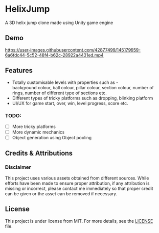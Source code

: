 # HelixJump

A 3D helix jump clone made using Unity game engine

## Demo

https://user-images.githubusercontent.com/42877499/145179959-6a6fdc44-5c52-48f4-b62c-28922a4431ed.mp4

[//]: # ([Play on itch]&#40;https://mockjoke.itch.io/pixel-adventure&#41;)

[//]: # (<p align="center">)

[//]: # (    <img src="README-Resources/Start-Screen.png" alt="Start-Screen" width="300px">)

[//]: # (    <img src="README-Resources/CharacterSelection-Menu.png" alt="CharacterSelection-Menu" width="300px">)

[//]: # (</p>)

[//]: # (<p align="center">)

[//]: # (    <img src="README-Resources/Gameplay-Level2.png" alt="Gameplay-Level2" width="300px">)

[//]: # (    <img src="README-Resources/Gameplay-Level3.png" alt="Gameplay-Level3" width="300px">)

[//]: # (</p>)

[//]: # (<p align="center">)

[//]: # (    <img src="README-Resources/Gameplay-Level4.png" alt="Gameplay-Level4" width="300px">)

[//]: # (    <img src="README-Resources/ExtraLives-Menu.png" alt="ExtraLives-Menu" width="300px">)

[//]: # (</p>)

## Features

- Totally customisable levels with properties such as - </br>
  background colour, ball colour, pillar colour, section colour, number of rings, number of different type of sections etc.
- Different types of tricky platforms such as dropping, blinking platform
- UI/UX for game start, over, win, level progress, score etc.

### TODO:

- [ ] More tricky platforms
- [ ] More dynamic mechanics
- [ ] Object generation using Object pooling

## Credits & Attributions

[//]: # (#### Graphics:)

[//]: # (- https://pixelfrog-assets.itch.io/pixel-adventure-1)

[//]: # (- https://pixelfrog-assets.itch.io/pixel-adventure-2)

[//]: # ()
[//]: # (#### Sounds:)

[//]: # (- https://freesound.org/people/RHumphries/packs/117/)

[//]: # (- https://www.freesfx.co.uk/)

### Disclaimer

This project uses various assets obtained from different sources. While efforts have been made to ensure proper attribution, if any attribution is missing or incorrect, please contact me immediately so that proper credit can be given or the asset can be removed if necessary.

## License

This project is under license from MIT. For more details, see the [LICENSE](LICENSE) file.

